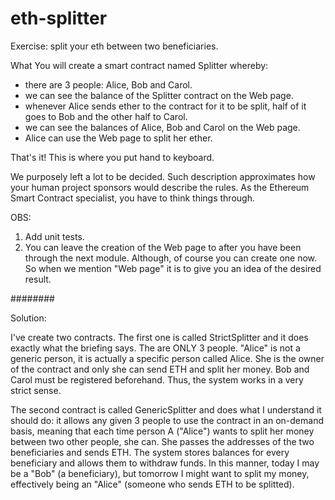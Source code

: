 # eth-splitter
Exercise: split your eth between two beneficiaries.

What
You will create a smart contract named Splitter whereby:

- there are 3 people: Alice, Bob and Carol.
- we can see the balance of the Splitter contract on the Web page.
- whenever Alice sends ether to the contract for it to be split, half of it goes to Bob and the other half to Carol.
- we can see the balances of Alice, Bob and Carol on the Web page.
- Alice can use the Web page to split her ether.

That's it! This is where you put hand to keyboard.

We purposely left a lot to be decided. Such description approximates how your human project sponsors would describe the rules. As the Ethereum Smart Contract specialist, you have to think things through.

OBS:
1) Add unit tests.
2) You can leave the creation of the Web page to after you have been through the next module. Although, of course you can create one now. So when we mention "Web page" it is to give you an idea of the desired result.

########

Solution:

I've create two contracts. The first one is called StrictSplitter and it does exactly what the briefing says. The are ONLY 3 people. "Alice" is not a generic person, it is actually a specific person called Alice. She is the owner of the contract and only she can send ETH and split her money. Bob and Carol must be registered beforehand. Thus, the system works in a very strict sense.

The second contract is called GenericSplitter and does what I understand it should do: it allows any given 3 people to use the contract in an on-demand basis, meaning that each time person A ("Alice") wants to split her money between two other people, she can. She passes the addresses of the two beneficiaries and sends ETH. The system stores balances for every beneficiary and allows them to withdraw funds. In this manner, today I may be a "Bob" (a beneficiary), but tomorrow I might want to split my money, effectively being an "Alice" (someone who sends ETH to be splitted).